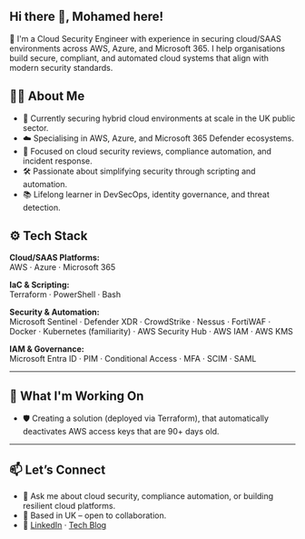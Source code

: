 ## Hi there 👋, Mohamed here!
🚀 I'm a Cloud Security Engineer with experience in securing cloud/SAAS environments across AWS, Azure, and Microsoft 365. I help organisations build secure, compliant, and automated cloud systems that align with modern security standards.

## 👨‍💻 About Me
- 💼 Currently securing hybrid cloud environments at scale in the UK public sector. 
- ☁️ Specialising in AWS, Azure, and Microsoft 365 Defender ecosystems.
- 🔐 Focused on cloud security reviews, compliance automation, and incident response. 
- 🛠️ Passionate about simplifying security through scripting and automation.
- 📚 Lifelong learner in DevSecOps, identity governance, and threat detection.

## ⚙️ Tech Stack
**Cloud/SAAS Platforms:**  
AWS · Azure · Microsoft 365

**IaC & Scripting:**  
Terraform · PowerShell · Bash 

**Security & Automation:**  
Microsoft Sentinel · Defender XDR · CrowdStrike · Nessus · FortiWAF · Docker · Kubernetes (familiarity) · AWS Security Hub · AWS IAM · AWS KMS

**IAM & Governance:**  
Microsoft Entra ID · PIM · Conditional Access · MFA · SCIM · SAML

---
## 📌 What I'm Working On
- 🛡️ Creating a solution (deployed via Terraform), that automatically deactivates AWS access keys that are 90+ days old.

---
## 📫 Let’s Connect
- 💬 Ask me about cloud security, compliance automation, or building resilient cloud platforms.
- 📍 Based in UK – open to collaboration.
- 🔗 [LinkedIn](https://www.linkedin.com/in/mohamed-elmi-731b811b8) · [Tech Blog](https://medium.com/@cloudsecmo)
